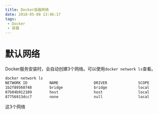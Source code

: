 ```yaml
---
title: Docker容器网络
date: 2018-05-08 13:46:17
tags:
 - Docker
 - 容器
---
```


# 默认网络
Docker服务安装时，会自动创建3个网络。可以使用`docker network ls`查看。
```bash
docker network ls
NETWORK ID          NAME                DRIVER              SCOPE
1b2f89560748        bridge              bridge              local
07b04b912109        host                host                local
87756913dcc7        none                null                local
```

这3个网络